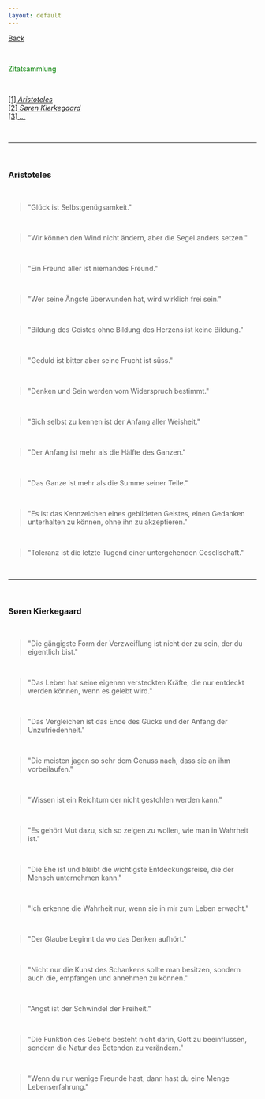 ```yaml
---
layout: default
---
```


[Back](./)

&nbsp;

<span style="color:green ">Zitatsammlung</span> 

&nbsp;

[[1] *Aristoteles*](#chapter1)  
[[2] *Søren Kierkegaard*](#chapter2)  
[[3] *...*](#chapter3)  

&nbsp;

***

&nbsp;

<a name="chapter1"></a>
### Aristoteles  
&nbsp;

> "Glück ist Selbstgenügsamkeit."  

&nbsp;

> "Wir können den Wind nicht ändern, aber die Segel anders setzen."

&nbsp;

> "Ein Freund aller ist niemandes Freund."

&nbsp;

> "Wer seine Ängste überwunden hat, wird wirklich frei sein."

&nbsp;

> "Bildung des Geistes ohne Bildung des Herzens ist keine Bildung."

&nbsp;

> "Geduld ist bitter aber seine Frucht ist süss."

&nbsp;

> "Denken und Sein werden vom Widerspruch bestimmt."

&nbsp;

> "Sich selbst zu kennen ist der Anfang aller Weisheit."

&nbsp;

> "Der Anfang ist mehr als die Hälfte des Ganzen."

&nbsp;

> "Das Ganze ist mehr als die Summe seiner Teile."

&nbsp;

> "Es ist das Kennzeichen eines gebildeten Geistes, einen Gedanken unterhalten zu können, ohne ihn zu akzeptieren."

&nbsp;

> "Toleranz ist die letzte Tugend einer untergehenden Gesellschaft."

&nbsp;

***

&nbsp;

<a name="chapter2"></a>
### Søren Kierkegaard  

&nbsp;

> "Die gängigste Form der Verzweiflung ist nicht der zu sein, der du eigentlich bist."

&nbsp;

> "Das Leben hat seine eigenen versteckten Kräfte, die nur entdeckt werden können, wenn es gelebt wird."

&nbsp;

> "Das Vergleichen ist das Ende des Gücks und der Anfang der Unzufriedenheit."

&nbsp;

> "Die meisten jagen so sehr dem Genuss nach, dass sie an ihm vorbeilaufen."

&nbsp;

> "Wissen ist ein Reichtum der nicht gestohlen werden kann."

&nbsp;

> "Es gehört Mut dazu, sich so zeigen zu wollen, wie man in Wahrheit ist."

&nbsp;

> "Die Ehe ist und bleibt die wichtigste Entdeckungsreise, die der Mensch unternehmen kann."

&nbsp;

> "Ich erkenne die Wahrheit nur, wenn sie in mir zum Leben erwacht."

&nbsp;

> "Der Glaube beginnt da wo das Denken aufhört."

&nbsp;

> "Nicht nur die Kunst des Schankens sollte man besitzen, sondern auch die, empfangen und annehmen zu können."

&nbsp;

> "Angst ist der Schwindel der Freiheit."

&nbsp;

> "Die Funktion des Gebets besteht nicht darin, Gott zu beeinflussen, sondern die Natur des Betenden zu verändern."

&nbsp;

> "Wenn du nur wenige Freunde hast, dann hast du eine Menge Lebenserfahrung."

&nbsp;


